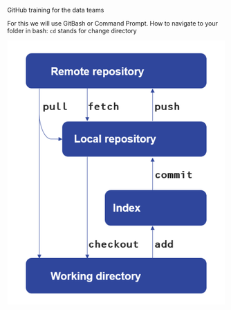 GitHub training for the data teams

For this we will use GitBash or Command Prompt.
How to navigate to your folder in bash:
`cd` stands for change directory


![how git works](./images_readme/all_in_one_image.png)